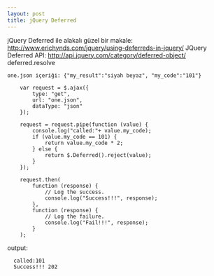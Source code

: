 ```yaml
---
layout: post
title: jQuery Deferred
---
```

jQuery Deferred ile alakalı güzel bir makale: http://www.erichynds.com/jquery/using-deferreds-in-jquery/ JQuery Deferred API: http://api.jquery.com/category/deferred-object/ 
deferred.resolve 

```
one.json içeriği: {"my_result":"siyah beyaz", "my_code":"101"}
```

```
    var request = $.ajax({
        type: "get",
        url: "one.json",
        dataType: "json"
    });

    request = request.pipe(function (value) {
        console.log("called:"+ value.my_code);
        if (value.my_code == 101) {
            return value.my_code * 2;
        } else {
            return $.Deferred().reject(value);
        }
    });

    request.then(
        function (response) {
            // Log the success.
            console.log("Success!!!", response);
        },
        function (response) {
            // Log the failure.
            console.log("Fail!!!", response);
        }
    );
```

output:
```
  called:101
  Success!!! 202 
```  

